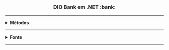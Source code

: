 <h3 align="center">DIO Bank em .NET :bank:</h3>

<hr />

<details>
    <summary><strong>Métodos</strong></summary>
        <br />
        <ol>
            <li>Listar contas</li>
            <li>Inserir nova conta</li>
            <li>Transferir</li>
            <li>Sacar</li>
            <li>Depositar</li>
        </ol>
</details>

<hr />

<details>
  <summary><strong>Fonte</strong></summary>
    <br />
    <p align="left">
        Plataforma: <a href="https://web.digitalinnovation.one/home">Digital Innovation One</a> <br /> 
        Desafio: <a href="https://web.digitalinnovation.one/lab/criando-uma-aplicacao-que-simula-transferencias-entre-contas-bancarias-com-net/learning/ce3cb10d-2e9d-4b0d-8043-59ceec951738">Criando uma aplicação de transferências bancárias com .NET.</a>
    </p>
</details>

<hr />
